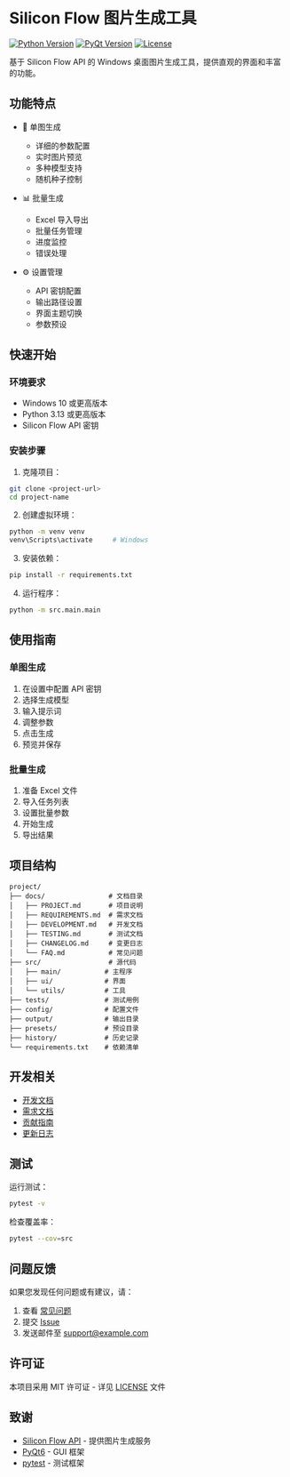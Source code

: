 # Silicon Flow 图片生成工具

[![Python Version](https://img.shields.io/badge/python-3.13-blue.svg)](https://www.python.org/downloads/)
[![PyQt Version](https://img.shields.io/badge/PyQt-6.6-green.svg)](https://www.riverbankcomputing.com/software/pyqt/)
[![License](https://img.shields.io/badge/license-MIT-blue.svg)](LICENSE)

基于 Silicon Flow API 的 Windows 桌面图片生成工具，提供直观的界面和丰富的功能。

## 功能特点

- 🎨 单图生成
  - 详细的参数配置
  - 实时图片预览
  - 多种模型支持
  - 随机种子控制

- 📊 批量生成
  - Excel 导入导出
  - 批量任务管理
  - 进度监控
  - 错误处理

- ⚙️ 设置管理
  - API 密钥配置
  - 输出路径设置
  - 界面主题切换
  - 参数预设

## 快速开始

### 环境要求

- Windows 10 或更高版本
- Python 3.13 或更高版本
- Silicon Flow API 密钥

### 安装步骤

1. 克隆项目：
```bash
git clone <project-url>
cd project-name
```

2. 创建虚拟环境：
```bash
python -m venv venv
venv\Scripts\activate     # Windows
```

3. 安装依赖：
```bash
pip install -r requirements.txt
```

4. 运行程序：
```bash
python -m src.main.main
```

## 使用指南

### 单图生成

1. 在设置中配置 API 密钥
2. 选择生成模型
3. 输入提示词
4. 调整参数
5. 点击生成
6. 预览并保存

### 批量生成

1. 准备 Excel 文件
2. 导入任务列表
3. 设置批量参数
4. 开始生成
5. 导出结果

## 项目结构

```
project/
├── docs/                # 文档目录
│   ├── PROJECT.md       # 项目说明
│   ├── REQUIREMENTS.md  # 需求文档
│   ├── DEVELOPMENT.md   # 开发文档
│   ├── TESTING.md       # 测试文档
│   ├── CHANGELOG.md     # 变更日志
│   └── FAQ.md           # 常见问题
├── src/                 # 源代码
│   ├── main/           # 主程序
│   ├── ui/             # 界面
│   └── utils/          # 工具
├── tests/              # 测试用例
├── config/             # 配置文件
├── output/             # 输出目录
├── presets/            # 预设目录
├── history/            # 历史记录
└── requirements.txt    # 依赖清单
```

## 开发相关

- [开发文档](docs/DEVELOPMENT.md)
- [需求文档](docs/REQUIREMENTS.md)
- [贡献指南](docs/CONTRIBUTING.md)
- [更新日志](docs/CHANGELOG.md)

## 测试

运行测试：
```bash
pytest -v
```

检查覆盖率：
```bash
pytest --cov=src
```

## 问题反馈

如果您发现任何问题或有建议，请：

1. 查看 [常见问题](docs/FAQ.md)
2. 提交 [Issue](issues)
3. 发送邮件至 [support@example.com](mailto:support@example.com)

## 许可证

本项目采用 MIT 许可证 - 详见 [LICENSE](LICENSE) 文件

## 致谢

- [Silicon Flow API](https://siliconflow.com) - 提供图片生成服务
- [PyQt6](https://www.riverbankcomputing.com/software/pyqt/) - GUI 框架
- [pytest](https://docs.pytest.org/) - 测试框架 